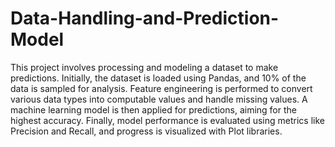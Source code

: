 # Data-Handling-and-Prediction-Model

This project involves processing and modeling a dataset to make predictions. Initially, the dataset is loaded using Pandas, and 10% of the data is sampled for analysis. Feature engineering is performed to convert various data types into computable values and handle missing values. A machine learning model is then applied for predictions, aiming for the highest accuracy. Finally, model performance is evaluated using metrics like Precision and Recall, and progress is visualized with Plot libraries.
